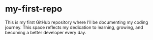 # my-first-repo
This is my first GitHub repository where I’ll be documenting my coding journey. This space reflects my dedication to learning, growing, and becoming a better developer every day.
